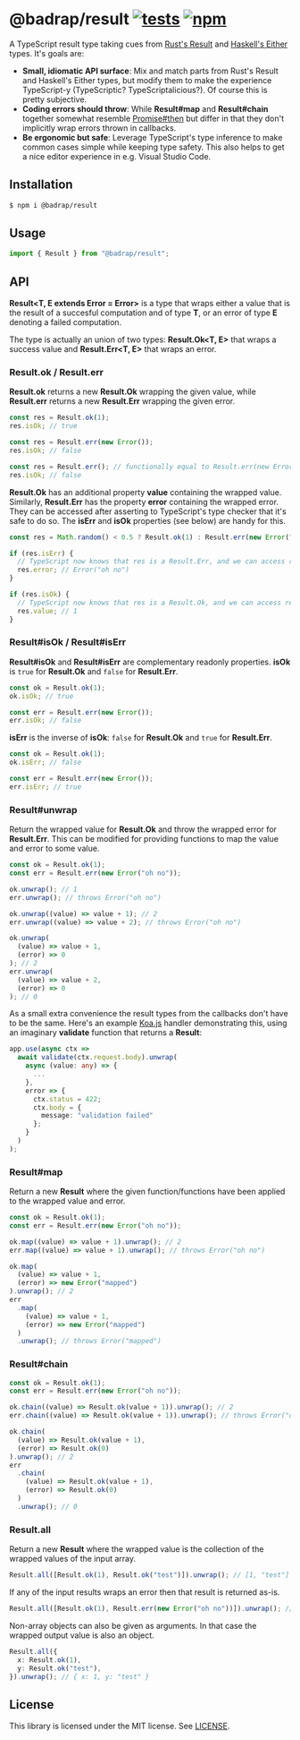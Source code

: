 # @badrap/result [![tests](https://github.com/badrap/result/workflows/tests/badge.svg)](https://github.com/badrap/result/actions?query=workflow%3Atests) [![npm](https://img.shields.io/npm/v/@badrap/result.svg)](https://www.npmjs.com/package/@badrap/result)

A TypeScript result type taking cues from [Rust's Result](https://doc.rust-lang.org/std/result/) and [Haskell's Either](http://hackage.haskell.org/package/base/docs/Data-Either.html) types. It's goals are:

- **Small, idiomatic API surface**: Mix and match parts from Rust's Result and Haskell's Either types, but modify them to make the experience TypeScript-y (TypeScriptic? TypeScriptalicious?). Of course this is pretty subjective.
- **Coding errors should throw**: While **Result#map** and **Result#chain** together somewhat resemble [Promise#then](https://developer.mozilla.org/en-US/docs/Web/JavaScript/Reference/Global_Objects/Promise/then) but differ in that they don't implicitly wrap errors thrown in callbacks.
- **Be ergonomic but safe**: Leverage TypeScript's type inference to make common cases simple while keeping type safety. This also helps to get a nice editor experience in e.g. Visual Studio Code.

## Installation

```sh
$ npm i @badrap/result
```

## Usage

```ts
import { Result } from "@badrap/result";
```

## API

**Result<T, E extends Error = Error>** is a type that wraps either a value that is the result of a succesful computation and of type **T**, or an error of type **E** denoting a failed computation.

The type is actually an union of two types: **Result.Ok<T, E>** that wraps a success value and **Result.Err<T, E>** that wraps an error.

### Result.ok / Result.err

**Result.ok** returns a new **Result.Ok** wrapping the given value, while **Result.err** returns a new **Result.Err** wrapping the given error.

```ts
const res = Result.ok(1);
res.isOk; // true

const res = Result.err(new Error());
res.isOk; // false

const res = Result.err(); // functionally equal to Result.err(new Error())
res.isOk; // false
```

**Result.Ok** has an additional property **value** containing the wrapped value. Similarly, **Result.Err** has the property **error** containing the wrapped error. They can be accessed after asserting to TypeScript's type checker that it's safe to do so. The **isErr** and **isOk** properties (see below) are handy for this.

```ts
const res = Math.random() < 0.5 ? Result.ok(1) : Result.err(new Error("oh no"));

if (res.isErr) {
  // TypeScript now knows that res is a Result.Err, and we can access res.error
  res.error; // Error("oh no")
}

if (res.isOk) {
  // TypeScript now knows that res is a Result.Ok, and we can access res.value
  res.value; // 1
}
```

### Result#isOk / Result#isErr

**Result#isOk** and **Result#isErr** are complementary readonly properties. **isOk** is `true` for **Result.Ok** and `false` for **Result.Err**.

```ts
const ok = Result.ok(1);
ok.isOk; // true

const err = Result.err(new Error());
err.isOk; // false
```

**isErr** is the inverse of **isOk**: `false` for **Result.Ok** and `true` for **Result.Err**.

```ts
const ok = Result.ok(1);
ok.isErr; // false

const err = Result.err(new Error());
err.isErr; // true
```

### Result#unwrap

Return the wrapped value for **Result.Ok** and throw the wrapped error for **Result.Err**.
This can be modified for providing functions to map the value and error to some value.

```ts
const ok = Result.ok(1);
const err = Result.err(new Error("oh no"));

ok.unwrap(); // 1
err.unwrap(); // throws Error("oh no")

ok.unwrap((value) => value + 1); // 2
err.unwrap((value) => value + 2); // throws Error("oh no")

ok.unwrap(
  (value) => value + 1,
  (error) => 0
); // 2
err.unwrap(
  (value) => value + 2,
  (error) => 0
); // 0
```

As a small extra convenience the result types from the callbacks don't have to be the same.
Here's an example [Koa.js](https://koajs.com/) handler demonstrating this, using an imaginary
**validate** function that returns a **Result**:

```ts
app.use(async ctx =>
  await validate(ctx.request.body).unwrap(
    async (value: any) => {
      ...
    },
    error => {
      ctx.status = 422;
      ctx.body = {
        message: "validation failed"
      };
    }
  )
);
```

### Result#map

Return a new **Result** where the given function/functions have been applied
to the wrapped value and error.

```ts
const ok = Result.ok(1);
const err = Result.err(new Error("oh no"));

ok.map((value) => value + 1).unwrap(); // 2
err.map((value) => value + 1).unwrap(); // throws Error("oh no")

ok.map(
  (value) => value + 1,
  (error) => new Error("mapped")
).unwrap(); // 2
err
  .map(
    (value) => value + 1,
    (error) => new Error("mapped")
  )
  .unwrap(); // throws Error("mapped")
```

### Result#chain

```ts
const ok = Result.ok(1);
const err = Result.err(new Error("oh no"));

ok.chain((value) => Result.ok(value + 1)).unwrap(); // 2
err.chain((value) => Result.ok(value + 1)).unwrap(); // throws Error("oh no")

ok.chain(
  (value) => Result.ok(value + 1),
  (error) => Result.ok(0)
).unwrap(); // 2
err
  .chain(
    (value) => Result.ok(value + 1),
    (error) => Result.ok(0)
  )
  .unwrap(); // 0
```

### Result.all

Return a new **Result** where the wrapped value is the
collection of the wrapped values of the input array.

```ts
Result.all([Result.ok(1), Result.ok("test")]).unwrap(); // [1, "test"]
```

If any of the input results wraps an error then that result is returned as-is.

```ts
Result.all([Result.ok(1), Result.err(new Error("oh no"))]).unwrap(); // throws Error("oh no")
```

Non-array objects can also be given as arguments. In that case the wrapped
output value is also an object.

```ts
Result.all({
  x: Result.ok(1),
  y: Result.ok("test"),
}).unwrap(); // { x: 1, y: "test" }
```

## License

This library is licensed under the MIT license. See [LICENSE](./LICENSE).
